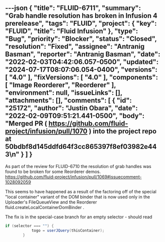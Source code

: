 ---json
{
  "title": "FLUID-6711",
  "summary": "Grab handle resolution has broken in Infusion 4 prerelease",
  "tags": "FLUID",
  "project": {
    "key": "FLUID",
    "title": "Fluid Infusion"
  },
  "type": "Bug",
  "priority": "Blocker",
  "status": "Closed",
  "resolution": "Fixed",
  "assignee": "Antranig Basman",
  "reporter": "Antranig Basman",
  "date": "2022-02-03T04:42:06.057-0500",
  "updated": "2024-07-17T08:07:06.054-0400",
  "versions": [
    "4.0"
  ],
  "fixVersions": [
    "4.0"
  ],
  "components": [
    "Image Reorderer",
    "Reorderer"
  ],
  "environment": null,
  "issueLinks": [],
  "attachments": [],
  "comments": [
    {
      "id": "25172",
      "author": "Justin Obara",
      "date": "2022-02-09T09:51:21.441-0500",
      "body": "Merged PR ( <https://github.com/fluid-project/infusion/pull/1070> ) into the project repo at 50bdbf8d145ddfd64f3cc865397f8ef03982e443\n"
    }
  ]
}
---
As part of the review for FLUID-6710 the resolution of grab handles was found to be broken for some Reorderer demos. \
<https://github.com/fluid-project/infusion/pull/1069#issuecomment-1028092059>

This seems to have happened as a result of the factoring off of the special "local container" variant of the DOM binder that is now used only in the Uploader's FileQueueView and the Reorderer fluid.createLocalContainerDomBinder .

The fix is in the special-case branch for an empty selector - should read

```java
if (selector === "") {
            togo = userJQuery(thisContainer);
        }
```

        